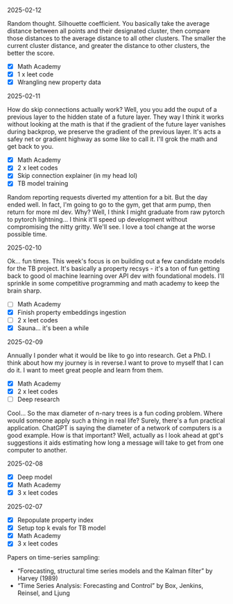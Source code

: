 2025-02-12

Random thought. Silhouette coefficient. You basically take the average distance 
between all points and their designated cluster, then compare those distances
to the average distance to all other clusters. The smaller the current cluster
distance, and greater the distance to other clusters, the better the score.

- [x] Math Academy
- [x] 1 x leet code
- [x] Wrangling new property data

2025-02-11

How do skip connections actually work? Well, you  you add the ouput of a previous
layer to the hidden state of a future layer. They way I think it works without looking at
the math is that if the gradient of the future layer vanishes during backprop, we preserve
the gradient of the previous layer. It's acts  a safey net or gradient highway as some
like to call it. I'll grok the math and get back to you. 

- [x] Math Academy
- [x] 2 x leet codes
- [x] Skip connection explainer (in my head lol)
- [x] TB model training

Random reporting requests diverted my attention for a bit. But the day ended well. In fact,
I'm going to go to the gym, get that arm pump, then return for more ml dev. Why? Well, I
think I might graduate from raw pytorch to pytorch lightning... I think it'll speed up
development without compromising the nitty gritty. We'll see. I love a tool change at the
worse possible time.

2025-02-10

Ok... fun times. This week's focus is on building out a few candidate models for the TB project.
It's basically a property recsys - it's a ton of fun getting back to good ol machine learning
over API dev with foundational models. I'll sprinkle in some competitive programming and math
academy to keep the brain sharp. 

- [ ] Math Academy
- [x] Finish property embeddings ingestion
- [ ] 2 x leet codes
- [x] Sauna... it's been a while

2025-02-09

Annually I ponder what it would be like to go into research. Get a PhD. I think about how my journey
is in reverse.I want to prove to myself that I can do it. I want to meet great people and learn from them.

- [x] Math Academy
- [x] 2 x leet codes
- [ ] Deep research

Cool... So the max diameter of n-nary trees is a fun coding problem. Where would someone apply such a thing in real life?
Surely, there's a fun practical application. ChatGPT is saying the diameter of a network of computers is a good example.
How is that important? Well, actually as I look ahead at gpt's suggestions it aids estimating how long a message
will take to get from one computer to another. 

2025-02-08

- [x] Deep model
- [x] Math Academy
- [x] 3 x leet codes

2025-02-07

- [x] Repopulate property index
- [x] Setup top k evals for TB model
- [x] Math Academy
- [x] 3 x leet codes

Papers on time-series sampling:

- “Forecasting, structural time series models and the Kalman filter” by Harvey (1989)
- “Time Series Analysis: Forecasting and Control” by Box, Jenkins, Reinsel, and Ljung

